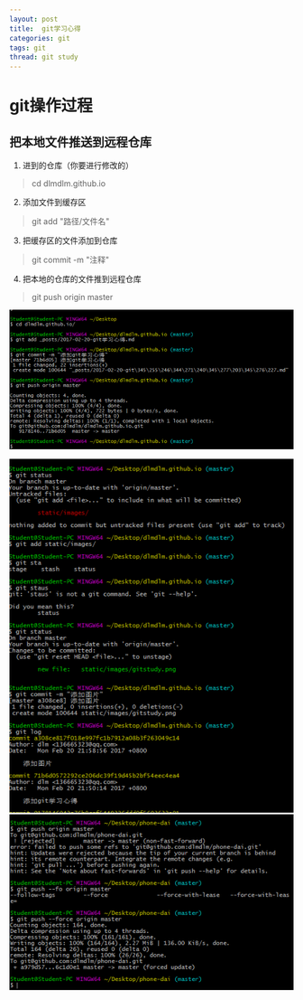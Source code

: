 ```yaml
---
layout: post
title:  git学习心得
categories: git
tags: git
thread: git study
---
```


# git操作过程

## 把本地文件推送到远程仓库

 1. 进到的仓库（你要进行修改的）

 > cd dlmdlm.github.io

 2. 添加文件到缓存区

 > git add "路径/文件名"

 3. 把缓存区的文件添加到仓库

 > git commit -m "注释"
 
 4. 把本地的仓库的文件推到远程仓库

> git push origin master

![](/static/images/gitstudy.png)

![](/static/images/gitstudy2.png)
![](/static/images/gitstudy3.png)